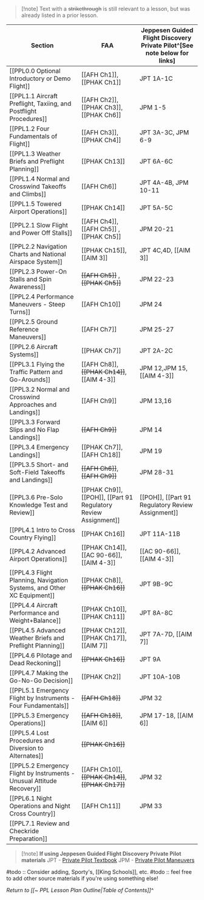 > [!note] Text with a ~~strikethrough~~ is still relevant to a lesson, but was already listed in a prior lesson.

| Section                                                               | FAA                                                             | Jeppesen Guided Flight Discovery Private Pilot^[See note below for links] |
| --------------------------------------------------------------------- | --------------------------------------------------------------- | ---------------------------------------------------------------------------------------------------------------------------------------------------------------------- |
| [[PPL0.0 Optional Introductory or Demo Flight]]                        | [[AFH Ch1]], [[PHAK Ch1]]                                       | JPT 1A-1C                                                                                                                                                             |
| [[PPL1.1 Aircraft Preflight, Taxiing, and Postflight Procedures]]     | [[AFH Ch2]], [[PHAK Ch3]], [[PHAK Ch6]]                         | JPM 1-5                                                                                                                                                     |
| [[PPL1.2 Four Fundamentals of Flight]]                                | [[AFH Ch3]], [[PHAK Ch4]]                                       | JPT 3A-3C, JPM 6-9                                                                                                                                                     |
| [[PPL1.3 Weather Briefs and Preflight Planning]]                      | [[PHAK Ch13]]                                      | JPT 6A-6C                                                                                                                                                              |
| [[PPL1.4 Normal and Crosswind Takeoffs and Climbs]]                   | [[AFH Ch6]]                                                     | JPT 4A-4B, JPM 10-11                                                                                                                                                   |
| [[PPL1.5 Towered Airport Operations]]                                 | [[PHAK Ch14]]                                                   | JPT 5A-5C                                                                                                                                                              |
| [[PPL2.1 Slow Flight and Power Off Stalls]]                             | [[AFH Ch4]], [[AFH Ch5]] , [[PHAK Ch5]]                                       | JPM 20-21                                                                                                                                                         |
| [[PPL2.2 Navigation Charts and National Airspace System]]             | [[PHAK Ch15]], [[AIM 3]]                                        | JPT 4C,4D, [[AIM 3]]                                                                                                                                                   |
| [[PPL2.3 Power-On Stalls and Spin Awareness]]                              |~~[[AFH Ch5]]~~ ,  ~~[[PHAK Ch5]]~~                | JPM 22-23                                                                                                                                                              |
| [[PPL2.4 Performance Maneuvers - Steep Turns]]                        | [[AFH Ch10]]                                                    | JPM 24                                                                                                                                                                 |
| [[PPL2.5 Ground Reference Maneuvers]]                                | [[AFH Ch7]]                                                     | JPM 25-27                                                                                                                                                              |
| [[PPL2.6 Aircraft Systems]]                          | [[PHAK Ch7]]                             | JPT 2A-2C                                                                                                                                                                |
| [[PPL3.1 Flying the Traffic Pattern and Go-Arounds]]                 | [[AFH Ch8]], ~~[[PHAK Ch14]]~~, [[AIM 4-3]]                     | JPM 12,JPM 15, [[AIM 4-3]]                                                                                                                                             |
| [[PPL3.2 Normal and Crosswind Approaches and Landings]]              | [[AFH Ch9]]                                                     | JPM 13,16                                                                                                                                                              |
| [[PPL3.3 Forward Slips and No Flap Landings]]                        | ~~[[AFH Ch9]]~~                                                 | JPM 14                                                                                                                                                                 |
| [[PPL3.4 Emergency Landings]]                                        | [[PHAK Ch7]], [[AFH Ch18]]                                      | JPM 19                                                                                                                                                                 |
| [[PPL3.5 Short- and Soft-Field Takeoffs and Landings]]               | ~~[[AFH Ch6]]~~, ~~[[AFH Ch9]]~~                                | JPM 28-31                                                                                                                                                              |
| [[PPL3.6 Pre-Solo Knowledge Test and Review]]                        | [[PHAK Ch9]], [[POH]], [[Part 91 Regulatory Review Assignment]] | [[POH]], [[Part 91 Regulatory Review Assignment]]                                                                                                                      |
| [[PPL4.1 Intro to Cross Country Flying]]                                | [[PHAK Ch16]]                                                   | JPT 11A-11B                                                                                                                                                            |
| [[PPL4.2 Advanced Airport Operations]]                                  | [[PHAK Ch14]], [[AC 90-66]], [[AIM 4-3]]                        | [[AC 90-66]], [[AIM 4-3]]                                                                                                                                              |
| [[PPL4.3 Flight Planning, Navigation Systems, and Other XC Equipment]]  | [[PHAK Ch8]], ~~[[PHAK Ch16]]~~                                 | JPT 9B-9C                                                                                                                                                              |
| [[PPL4.4 Aircraft Performance and Weight+Balance]]                      | [[PHAK Ch10]], [[PHAK Ch11]]                                    | JPT 8A-8C                                                                                                                                                              |
| [[PPL4.5 Advanced Weather Briefs and Preflight Planning]]               | [[PHAK Ch12]], [[PHAK Ch17]], [[AIM 7]]                         | JPT 7A-7D, [[AIM 7]]                                                                                                                                                   |
| [[PPL4.6 Pilotage and Dead Reckoning]]                                  | ~~[[PHAK Ch16]]~~                                               | JPT 9A                                                                                                                                                                 |
| [[PPL4.7 Making the Go-No-Go Decision]]                                 | [[PHAK Ch2]]                                                    | JPT 10A-10B                                                                                                                                                            |
| [[PPL5.1 Emergency Flight by Instruments - Four Fundamentals]]          | ~~[[AFH Ch18]]~~                                                | JPM 32                                                                                                                                                                 |
| [[PPL5.3 Emergency Operations]]                                         | ~~[[AFH Ch18]]~~, [[AIM 6]]                                     | JPM 17-18, [[AIM 6]]                                                                                                                                                   |
| [[PPL5.4 Lost Procedures and Diversion to Alternates]]                 | ~~[[PHAK Ch16]]~~                                               |                                                                                                                                                                        |
| [[PPL5.2 Emergency Flight by Instruments - Unusual Attitude Recovery]] | [[AFH Ch10]], ~~[[PHAK Ch14]]~~, ~~[[PHAK Ch17]]~~              | JPM 32                                                                                                                                                                 |
| [[PPL6.1 Night Operations and Night Cross Country]]                    | [[AFH Ch11]]                                                    | JPM 33                                                                                                                                                                 |
| [[PPL7.1 Review and Checkride Preparation]]                            |                                                                 |                                                                                                                                                                        |

> [!note] **If using Jeppesen Guided Flight Discovery Private Pilot materials**
> JPT - [ Private Pilot Textbook](https://shop.jeppesen.com/All-Products/Training/Private-pilot/Courseware-%26-Books/Private-Pilot-Textbook/p/10001360)
> JPM - [Private Pilot Maneuvers](https://shop.jeppesen.com/All-Products/Training/Private-pilot/Courseware-%26-Books/Private-Pilot-Maneuvers-Manual/p/10001361)



#todo :: Consider adding, Sporty's, [[King Schools]], etc.
#todo :: feel free to add other source materials if you're using something else!

*Return to [[~ PPL Lesson Plan Outline|Table of Contents]]^*